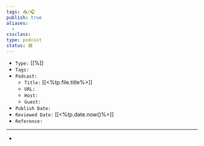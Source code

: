 ```yaml
---
tags: 📥️/🎧️
publish: true
aliases:
  - 
cssclass: 
type: podcast
status: 🟥️
---
```


- `Type:` [[%]]
- `Tags:` 
- `Podcast:` 
	- `Title:` [[<%tp.file.title%>]]
	- `URL:` 
	- `Host:` 
	- `Guest:` 
- `Publish Date:` 
- `Reviewed Date:` [[<%tp.date.now()%>]]
- `Reference:` 

---

- 
